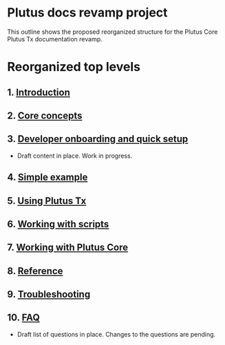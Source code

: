 # Plutus docs revamp project

This outline shows the proposed reorganized structure for the Plutus Core Plutus Tx documentation revamp. 

# Reorganized top levels

## 1. [Introduction](introduction.md)
## 2. [Core concepts](core-concepts.md)
## 3. [Developer onboarding and quick setup](dev-onboarding-quick-setup.md)
   - Draft content in place. Work in progress. 
## 4. [Simple example](simple-example.md)
## 5. [Using Plutus Tx](using-plutus-tx.md)
## 6. [Working with scripts](working-with-scripts.md)
## 7. [Working with Plutus Core](working-with-plutus-core.md)
## 8. [Reference](reference.md)
## 9. [Troubleshooting](troubleshooting.md)
## 10. [FAQ](faq.md)
   - Draft list of questions in place. Changes to the questions are pending. 


